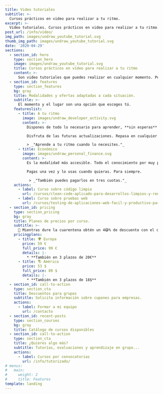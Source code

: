 ```yaml
---
title: Video tutoriales
subtitle: >-
  Cursos prácticos en video para realizar a tu ritmo.
excerpt: >-
  Video tutoriales. Cursos prácticos en video para realizar a tu ritmo.
post_url: /info/video/
img_path: images/undraw_youtube_tutorial.svg
thumb_img_path: images/undraw_youtube_tutorial.svg
date: '2020-04-29'
sections:
  - section_id: hero
    type: section_hero
    image: images/undraw_youtube_tutorial.svg
    title: Cursos prácticos en video para realizar a tu ritmo
    content: >-
      Son video tutoriales que puedes realizar en cualquier momento. Pensados para **optimizar tu tiempo** y tu dinero.
  - section_id: features
    type: section_features
    bg: gray
    title: Modalidades y ofertas adaptadas a cada situación.
    subtitle: >-
      El momento y el lugar son una opción que escoges tú.
    featureslist:
      - title: A tu ritmo
        image: images/undraw_developer_activity.svg
        content: >-
          Dispones de todo lo necesario para aprender, **sin esperas** ni condiciones.

          Disfruta de las futuras actualizaciones. Repasa en cualquier momento.

          > _"Aprende a tu ritmo cuando lo necesites."_
      - title: Económico
        image: images/undraw_personal_finance.svg
        content: >-
          Es la modalidad más accesible. Todo el conocimiento por muy poco.

          Pagas una vez y lo usas cuando quieras. Para siempre.

           > _"También puedes pagarlos en tres cuotas."_
    actions:
      - label: Curso sobre código limpio
        url: /cursos/clean-code-aplicado-para-desarrollos-limpios-y-rentables/
      - label: Curso sobre pruebas web
        url: /cursos/testing-de-aplicaciones-web-facil-y-productivo-para-todos/
  - section_id: pricing
    type: section_pricing
    bg: gray
    title: Planes de precios por curso.
    subtitle: >-
      🏡 Mientras dure la cuarentena obtén un 4😷% de descuento con el cupón BIT_40 sobre el precio oficial.
    pricingplans:
      - title: 🌍 Europa
        price: 59 €
        full_price: 99 €
        details: |-
          * **También en 3 plazos de 20€**
      - title: 🌎 América
        price: 53 $
        full_price: 89 $
        details: |-
          * **También en 3 plazos de 18$**
  - section_id: call-to-action
    type: section_cta
    title: Descuentos para grupos
    subtitle: Solicita información sobre cupones para empresas.
    actions:
      - label: Formar a mi equipo
        url: /contacto
  - section_id: recent-posts
    type: section_courses
    bg: gray
    title: Catálogo de cursos disponibles
  - section_id: call-to-action
    type: section_cta
    title: ¿Quieres algo más?
    subtitle: Tutorías, evaluaciones y aprendizaje en grupo...
    actions:
      - label: Cursos por convocatorias
        url: /info/tutorizado/
# menus:
#   main:
#     weight: 2
#     title: Features
template: landing
---
```

